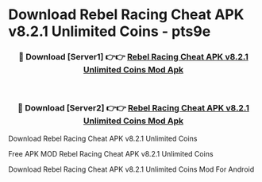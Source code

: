# Download Rebel Racing Cheat APK v8.2.1 Unlimited Coins - pts9e



<div align="center">
<h3>🔴 Download [Server1] 👉👉 <a href="https://momento.my/?title=Rebel_Racing_Cheat_APK_v8.2.1_Unlimited_Coins">Rebel Racing Cheat APK v8.2.1 Unlimited Coins Mod Apk</a></h3><br>

<h3>🔴 Download [Server2] 👉👉 <a href="https://momento.my/?title=Rebel_Racing_Cheat_APK_v8.2.1_Unlimited_Coins">Rebel Racing Cheat APK v8.2.1 Unlimited Coins Mod Apk</a></h3>
</div>



Download Rebel Racing Cheat APK v8.2.1 Unlimited Coins 

Free APK MOD Rebel Racing Cheat APK v8.2.1 Unlimited Coins 

Download Rebel Racing Cheat APK v8.2.1 Unlimited Coins Mod For Android

